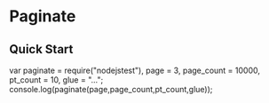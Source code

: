 Paginate
============



Quick Start
-----------


var  paginate = require("nodejstest"),
    page = 3,
    page_count = 10000,
    pt_count = 10,
    glue = "...";
console.log(paginate(page,page_count,pt_count,glue));